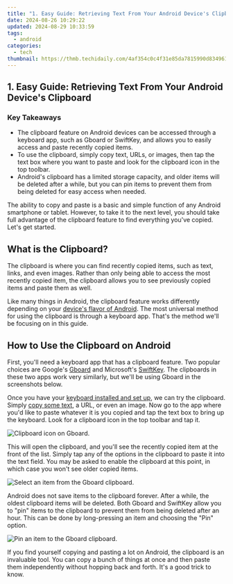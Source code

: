 ```yaml
---
title: "1. Easy Guide: Retrieving Text From Your Android Device's Clipboard"
date: 2024-08-26 10:29:22
updated: 2024-08-29 10:33:59
tags:
  - android
categories:
  - tech
thumbnail: https://thmb.techidaily.com/4af354c0c4f31e85da7815990d834961f2e7342ecb73532a36e97929bcf9934e.jpg
---
```


## 1. Easy Guide: Retrieving Text From Your Android Device's Clipboard

### Key Takeaways

* The clipboard feature on Android devices can be accessed through a keyboard app, such as Gboard or SwiftKey, and allows you to easily access and paste recently copied items.
* To use the clipboard, simply copy text, URLs, or images, then tap the text box where you want to paste and look for the clipboard icon in the top toolbar.
* Android's clipboard has a limited storage capacity, and older items will be deleted after a while, but you can pin items to prevent them from being deleted for easy access when needed.

 The ability to copy and paste is a basic and simple function of any Android smartphone or tablet. However, to take it to the next level, you should take full advantage of the clipboard feature to find everything you've copied. Let's get started.

##  What is the Clipboard?

 The clipboard is where you can find recently copied items, such as text, links, and even images. Rather than only being able to access the most recently copied item, the clipboard allows you to see previously copied items and paste them as well.

 Like many things in Android, the clipboard feature works differently depending on your [device's flavor of Android](https://android-location-track.techidaily.com/top-7-phone-number-locators-to-track-vivo-y200e-5g-location-drfone-by-drfone-virtual-android/). The most universal method for using the clipboard is through a keyboard app. That's the method we'll be focusing on in this guide.

##  How to Use the Clipboard on Android

 First, you'll need a keyboard app that has a clipboard feature. Two popular choices are Google's [Gboard](https://www.anrdoezrs.net/links/3607085/type/dlg/sid/UUhtgUeUpU211447/https://play.google.com/store/apps/details?id=com.google.android.inputmethod.latin) and Microsoft's [SwiftKey](https://www.anrdoezrs.net/links/3607085/type/dlg/sid/UUhtgUeUpU211447/https://play.google.com/store/apps/details?id=com.touchtype.swiftkey). The clipboards in these two apps work very similarly, but we'll be using Gboard in the screenshots below.

 Once you have your [keyboard installed and set up](https://extra-hints.techidaily.com/2024-approved-construct-humor-memes-via-adobe/), we can try the clipboard. Simply [copy some text](https://fox-that.techidaily.com/troubleshooting-full-page-captures-solutions-when-safari-screenshots-fail/), a URL, or even an image. Now go to the app where you'd like to paste whatever it is you copied and tap the text box to bring up the keyboard. Look for a clipboard icon in the top toolbar and tap it.

![Clipboard icon on Gboard.](https://static1.howtogeekimages.com/wordpress/wp-content/uploads/2024/05/screenshot_20240507-153059.png) 

 This will open the clipboard, and you'll see the recently copied item at the front of the list. Simply tap any of the options in the clipboard to paste it into the text field. You may be asked to enable the clipboard at this point, in which case you won't see older copied items.

![Select an item from the Gboard clipboard.](https://static1.howtogeekimages.com/wordpress/wp-content/uploads/2024/05/screenshot_20240507-153112.png) 

 Android does not save items to the clipboard forever. After a while, the oldest clipboard items will be deleted. Both Gboard and SwiftKey allow you to "pin" items to the clipboard to prevent them from being deleted after an hour. This can be done by long-pressing an item and choosing the "Pin" option.

![Pin an item to the Gboard clipboard.](https://static1.howtogeekimages.com/wordpress/wp-content/uploads/2024/05/screenshot_20240507-153128.png) 

 If you find yourself copying and pasting a lot on Android, the clipboard is an invaluable tool. You can copy a bunch of things at once and then paste them independently without hopping back and forth. It's a good trick to know.

<ins class="adsbygoogle"
     style="display:block"
     data-ad-format="autorelaxed"
     data-ad-client="ca-pub-7571918770474297"
     data-ad-slot="1223367746"></ins>



<ins class="adsbygoogle"
     style="display:block"
     data-ad-client="ca-pub-7571918770474297"
     data-ad-slot="8358498916"
     data-ad-format="auto"
     data-full-width-responsive="true"></ins>

